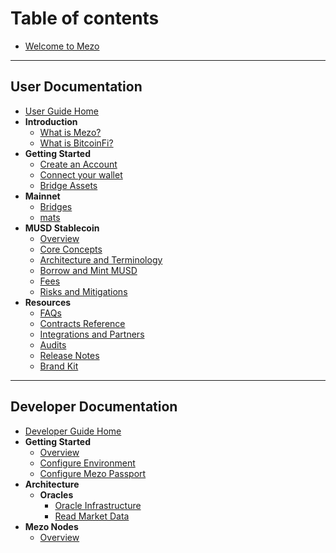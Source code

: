 # Table of contents

* [Welcome to Mezo](index.md)

---

## User Documentation

* [User Guide Home](users/index.mdx)
* **Introduction**
  * [What is Mezo?](users/introduction/what-is-mezo.md)
  * [What is BitcoinFi?](users/introduction/bitcoins-economic-layer.md)
* **Getting Started**
  * [Create an Account](users/getting-started/creating-an-account.md)
  * [Connect your wallet](users/getting-started/connect.md)
  * [Bridge Assets](users/getting-started/bridging.md)
* **Mainnet**
  * [Bridges](users/mainnet/bridges.md)
  * [mats](users/mainnet/mats.md)
* **MUSD Stablecoin**
  * [Overview](users/musd/index.md)
  * [Core Concepts](users/musd/concepts.md)
  * [Architecture and Terminology](users/musd/architecture-and-terminology.md)
  * [Borrow and Mint MUSD](users/musd/mint-musd.md)
  * [Fees](users/musd/fees.md)
  * [Risks and Mitigations](users/musd/risks.md)
* **Resources**
  * [FAQs](users/resources/faqs.md)
  * [Contracts Reference](users/resources/contracts-reference.md)
  * [Integrations and Partners](users/resources/integrations-and-partners.md)
  * [Audits](users/resources/audits.md)
  * [Release Notes](users/resources/release-notes.md)
  * [Brand Kit](users/resources/brand-kit.md)

---

## Developer Documentation

* [Developer Guide Home](developers/index.mdx)
* **Getting Started**
    * [Overview](developers/getting-started/index.md)
    * [Configure Environment](developers/getting-started/configure-environment.md)
    * [Configure Mezo Passport](developers/getting-started/configure-passport.mdx)
* **Architecture**
    * **Oracles**
        * [Oracle Infrastructure](developers/architecture/oracles/index.md)
        * [Read Market Data](developers/architecture/oracles/read-oracle.md)
* **Mezo Nodes**
    * [Overview](developers/mezo-nodes/index.md)
